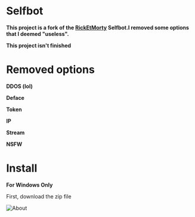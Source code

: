 # Selfbot
**This project is a fork of the [RickEtMorty](https://github.com/punchnox/rick-et-morty) Selfbot.I removed some options that I deemed "useless".**

**This project isn't finished**
# Removed options
**DDOS (lol)**

**Deface**

**Token**

**IP**

**Stream**

**NSFW**
# Install
**For Windows Only**

First, download the zip file

![About](https://i.postimg.cc/VLGL3QHr/Screenshot-2020-07-28-Anti-D0xx-rick-et-mortyr.png)


